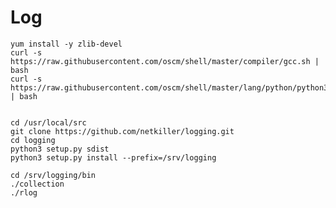   Log
  =====

    yum install -y zlib-devel
    curl -s https://raw.githubusercontent.com/oscm/shell/master/compiler/gcc.sh | bash
    curl -s https://raw.githubusercontent.com/oscm/shell/master/lang/python/python3.tarball.sh | bash
  
  
    cd /usr/local/src
    git clone https://github.com/netkiller/logging.git
    cd logging
    python3 setup.py sdist
    python3 setup.py install --prefix=/srv/logging
  
    cd /srv/logging/bin
    ./collection
    ./rlog
